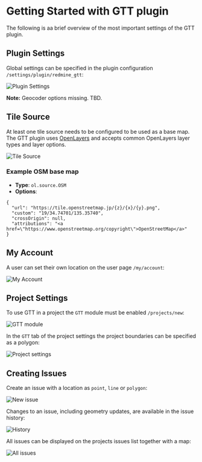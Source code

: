 # Getting Started with GTT plugin

The following is aa brief overview of the most important settings of the GTT plugin.

## Plugin Settings

Global settings can be specified in the plugin configuration `/settings/plugin/redmine_gtt`:

![Plugin Settings](Redmine%20GTT%20plugin%20-%20Plugins%20-%20Redmine.png)

**Note:** Geocoder options missing. TBD.

## Tile Source

At least one tile source needs to be configured to be used as a base map. The GTT plugin uses [OpenLayers](https://openlayers.org/) and accepts common OpenLayers layer types and layer options.

![Tile Source](New%20Tile%20Source%20-%20Tile%20Sources%20-%20Redmine.png)

### Example OSM base map

* **Type**: `ol.source.OSM`
* **Options**:

```
{
  "url": "https://tile.openstreetmap.jp/{z}/{x}/{y}.png",
  "custom": "19/34.74701/135.35740",
  "crossOrigin": null,
  "attributions": "<a href=\"https://www.openstreetmap.org/copyright\">OpenStreetMap</a>"
}
```

## My Account

A user can set their own location on the user page `/my/account`:

![My Account](My%20account%20-%20Redmine.png)

## Project Settings

To use GTT in a project the `GTT` module must be enabled `/projects/new`:

![GTT module](New%20project%20-%20Redmine.png)

In the `GTT` tab of the project settings the project boundaries can be specified as a polygon:

![Project settings](Settings%20-%20GTT%20Project%20-%20Redmine.png)

## Creating Issues

Create an issue with a location as `point`, `line` or `polygon`:

![New issue](New%20issue%20-%20GTT%20Project%20-%20Redmine.png)

Changes to an issue, including geometry updates, are available in the issue history:

![History](Issue%201%20-%20GTT%20Project%20-%20Redmine.png)

All issues can be displayed on the projects issues list together with a map:

![All issues](Issues%20-%20GTT%20Project%20-%20Redmine.png)
